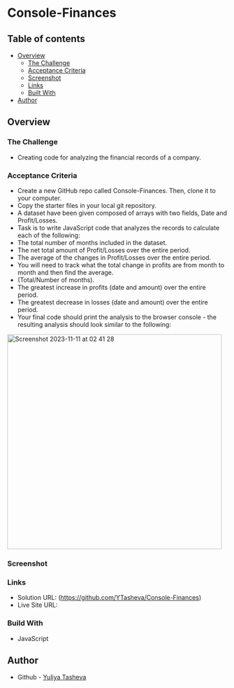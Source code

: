 # Console-Finances

## Table of contents

- [Overview](#overview)
  - [The Challenge](#the-challenge)
  - [Acceptance Criteria](#acceptance-criteria)
  - [Screenshot](#screenshot)
  - [Links](#links)
  - [Built With](#built-with)
- [Author](#author)

## Overview

### The Challenge

-  Creating code for analyzing the financial records of a company.

### Acceptance Criteria

- Create a new GitHub repo called Console-Finances. Then, clone it to your computer.
- Copy the starter files in your local git repository.
- A dataset have been given composed of arrays with two fields, Date and Profit/Losses.
- Task is to write JavaScript code that analyzes the records to calculate each of the following:
- The total number of months included in the dataset.
- The net total amount of Profit/Losses over the entire period.
- The average of the changes in Profit/Losses over the entire period.
- You will need to track what the total change in profits are from month to month and then find the average.
- (Total/Number of months).
- The greatest increase in profits (date and amount) over the entire period.
- The greatest decrease in losses (date and amount) over the entire period.
- Your final code should print the analysis to the browser console - the resulting analysis should look similar to the following:

<img width="491" alt="Screenshot 2023-11-11 at 02 41 28" src="https://github.com/YTasheva/Console-Finances/assets/148258557/c081aa58-4b11-4093-9922-18132c573e92">  

### Screenshot


### Links
- Solution URL: (https://github.com/YTasheva/Console-Finances)
- Live Site URL: 

### Build With

- JavaScript

## Author

- Github - [Yuliya Tasheva](https://github.com/YTasheva)
